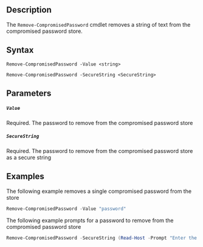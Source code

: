 ## Description
The ```Remove-CompromisedPassword``` cmdlet removes a string of text from the compromised password store. 

## Syntax
```
Remove-CompromisedPassword -Value <string>

Remove-CompromisedPassword -SecureString <SecureString>
```
## Parameters
##### `Value`
Required. The password to remove from the compromised password store 

##### `SecureString`
Required. The password to remove from the compromised password store as a secure string

## Examples
The following example removes a single compromised password from the store
```powershell
Remove-CompromisedPassword -Value "password"
```

The following example prompts for a password to remove from the compromised password store
```powershell
Remove-CompromisedPassword -SecureString (Read-Host -Prompt "Enter the compromised password to remove from the store" -AsSecureString)
```
